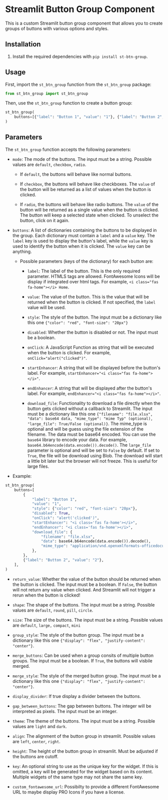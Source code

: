 # Streamlit Button Group Component

This is a custom Streamlit button group component that allows you to create groups of buttons with various options and styles.

## Installation

1. Install the required dependencies with `pip install st-btn-group`.

## Usage

First, import the `st_btn_group` function from the `st_btn_group` package:

```python
from st_btn_group import st_btn_group

```

Then, use the `st_btn_group` function to create a button group:

```python
st_btn_group(
    buttons=[{"label": "Button 1", "value": "1"}, {"label": "Button 2", "value": "2"}],   
)    
```

## Parameters

The `st_btn_group` function accepts the following parameters:

- `mode`: The mode of the buttons. The input must be a string. Possible values are `default`, `checkbox`, `radio`.
   
    - If `default`, the buttons will behave like normal buttons. 

    - If `checkbox`, the buttons will behave like checkboxes. The `value` of the button will be returned as a list of values when the button is clicked.
    
    - If `radio`, the buttons will behave like radio buttons. The `value` of the button will be returned as a single value when the button is clicked. The button will keep a selected state when clicked. To unselect the button, click on it again.


- `buttons`: A list of dictionaries containing the buttons to be displayed in the group. Each dictionary must contain a `label` and a `value` key. The `label` key is used to display the button's label, while the `value` key is used to identify the button when it is clicked. The `value` key can be anything.

    - Possible parameters (keys of the dictionary) for each button are:

        - `label`: The label of the button. This is the only required parameter. HTMLS tags are allowed. FontAwesome Icons will be display if integrated over html tags. For example, `<i class="fas fa-home"></i> Home`.

        - `value`: The value of the button. This is the value that will be returned when the button is clicked. If not specified, the `label` value will be used.

        - `style`: The style of the button. The input must be a dictionary like this one `{"color": "red", "font-size": "20px"}`

        - `disabled`: Whether the button is disabled or not. The input must be a boolean.

        - `onClick`: A JavaScript Function as string that will be executed when the button is clicked. For example, `onClick="alert("clicked")"`.

        - `startEnhancer`: A string that will be displayed before the button's label. For example, `startEnhancer="<i class="fas fa-home"></i>"`.

        - `endEnhancer`: A string that will be displayed after the button's label. For example, `endEnhancer="<i class="fas fa-home"></i>"`.

        - `download_file`: Functionality to download a file directly when the button gets clicked without a callback to Streamlit. The input must be a dictionary like this one `{"filename": "file.xlsx", "data": base64 data, "mime_type": "mime Typ" (optional), "large_file": True/False (optional)}`. The mime_type is optional and will be guess using the file extension of the filename. The data must be base64 encoded. You can use the `base64` library to encode your data. For example, `base64.b64encode(data.encode()).decode()`. The `large_file` parameter is optional and will be set to `False` by default. If set to `True`, the file will be download using Blob. The download will start a little bit later but the browser will not freeze. This is useful for large files. 

- Example: 
```python
st_btn_group(
    buttons=[
        {
            "label": "Button 1",
            "value": "1",
            "style": {"color": "red", "font-size": "20px"},
            "disabled": True,
            "onClick": "alert('clicked')",
            "startEnhancer": "<i class='fas fa-home'></i>",
            "endEnhancer": "<i class='fas fa-home'></i>",
            "download_file": {
                "filename": "file.xlsx",
                "data": base64.b64encode(data.encode()).decode(),
                "mime_type": "application/vnd.openxmlformats-officedocument.spreadsheetml.sheet",
            },
        },
        {"label": "Button 2", "value": "2"},
    ],
)
```

- `return_value`: Whether the value of the button should be returned when the button is clicked. The input must be a boolean. If `False`, the button will not return any value when clicked. And Streamlit will not trigger a rerun when the button is clicked! 

- `shape`: The shape of the buttons. The input must be a string. Possible values are `default`, `round`, `pill`, `circle`.

- `size`: The size of the buttons. The input must be a string. Possible values are `default`, `large,` `compact`, `mini`

- `group_style`: The style of the button group. The input must be a dictionary like this one `{"display": "flex", "justify-content": "center"}`.

- `merge_buttons`: Can be used when a group consits of multiple button groups. The input must be a boolean. If `True`, the buttons will visbile merged. 

- `merge_style`: The style of the merged button group. The input must be a dictionary like this one `{"display": "flex", "justify-content": "center"}`.

- `display_divider`: If true display a divider between the buttons.

- `gap_between_buttons`: The gap between buttons. The integer will be interpreted as pixels. The input must be an integer.

- `theme`: The theme of the buttons. The input must be a string. Possible values are `light` and `dark`.

- `align`: The alignment of the button group in streamlit. Possible values are `left`, `center`, `right`.

- `height`: The height of the button group in streamlit. Must be adjusted if the buttons are cutoff.

- `key`: An optional string to use as the unique key for the widget. If this is omitted, a key will be generated for the widget based on its content. Multiple widgets of the same type may not share the same key.

- `custom_fontawesome_url`: Possibilty to provide a different FontAwesome URL to maybe display PRO Icons if you have a license. 




